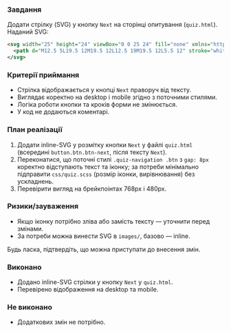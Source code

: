 ### Завдання
Додати стрілку (SVG) у кнопку `Next` на сторінці опитування (`quiz.html`). Наданий SVG:

```svg
<svg width="25" height="24" viewBox="0 0 25 24" fill="none" xmlns="http://www.w3.org/2000/svg">
  <path d="M12.5 5L19.5 12M19.5 12L12.5 19M19.5 12L5.5 12" stroke="white" stroke-width="2" stroke-linecap="round" stroke-linejoin="round" />
</svg>
```

### Критерії приймання
- Стрілка відображається у кнопці `Next` праворуч від тексту.
- Виглядає коректно на desktop і mobile згідно з поточними стилями.
- Логіка роботи кнопки та кроків форми не змінюється.
- У код не додаються коментарі.

### План реалізації
1. Додати inline-SVG у розмітку кнопки `Next` у файлі `quiz.html` (всередині `button.btn.btn-next`, після тексту `Next`).
2. Переконатися, що поточні стилі `.quiz-navigation .btn` з `gap: 8px` коректно відступають текст та іконку; за потреби мінімально підправити `css/quiz.scss` (розмір іконки, вирівнювання) без ускладнень.
3. Перевірити вигляд на брейкпоінтах 768px і 480px.

### Ризики/зауваження
- Якщо іконку потрібно зліва або замість тексту — уточнити перед змінами.
- За потреби можна винести SVG в `images/`, базово — inline.

Будь ласка, підтвердіть, що можна приступати до внесення змін.

### Виконано
- Додано inline-SVG стрілки у кнопку `Next` у `quiz.html`.
- Перевірено відображення на desktop та mobile.

### Не виконано
- Додаткових змін не потрібно.
